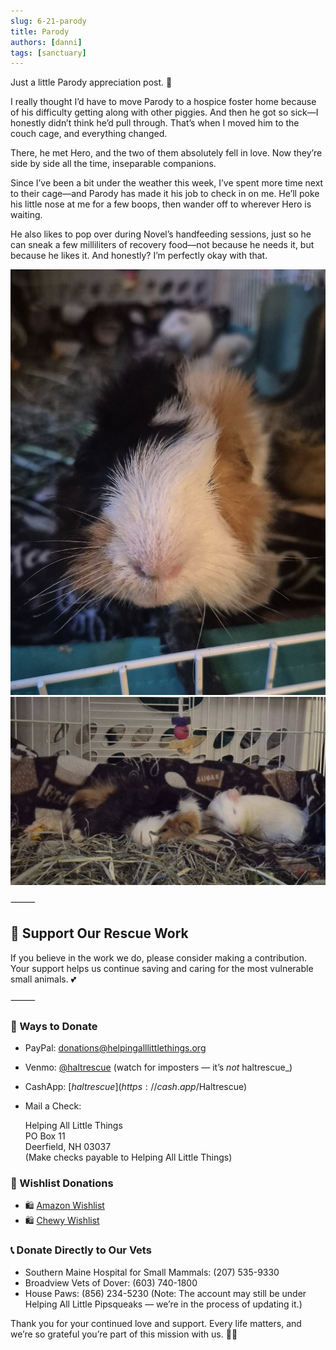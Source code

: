 ```yaml
---
slug: 6-21-parody
title: Parody
authors: [danni]
tags: [sanctuary]
---
```


Just a little Parody appreciation post. 💛

I really thought I’d have to move Parody to a hospice foster home because of his difficulty getting along with other piggies. And then he got so sick—I honestly didn’t think he’d pull through. That’s when I moved him to the couch cage, and everything changed.

<!-- truncate -->

There, he met Hero, and the two of them absolutely fell in love. Now they’re side by side all the time, inseparable companions.

Since I’ve been a bit under the weather this week, I’ve spent more time next to their cage—and Parody has made it his job to check in on me. He’ll poke his little nose at me for a few boops, then wander off to wherever Hero is waiting.

He also likes to pop over during Novel’s handfeeding sessions, just so he can sneak a few milliliters of recovery food—not because he needs it, but because he likes it. And honestly? I’m perfectly okay with that.

![Parody](parody.jpg)
![Parody](parody2.jpg)

⸻

## 🙏  Support Our Rescue Work

If you believe in the work we do, please consider making a contribution.
Your support helps us continue saving and caring for the most vulnerable small animals. 💕

⸻

### 💸  Ways to Donate
 - PayPal: donations@helpingalllittlethings.org
 - Venmo: [@haltrescue](https://account.venmo.com/u/haltrescue) (watch for imposters — it’s _not_ haltrescue_)
 - CashApp: [$haltrescue](https://cash.app/$Haltrescue)
 - Mail a Check:  
  
    Helping All Little Things    
    PO Box 11    
    Deerfield, NH 03037    
    (Make checks payable to Helping All Little Things)    


### 🛒 Wishlist Donations
 - 🛍️ [Amazon Wishlist](https://tinyurl.com/HALT-Amazon-Wishlist)
 - 🛍️ [Chewy Wishlist](https://tinyurl.com/HALT-Chewy-Wishlist)


### 📞 Donate Directly to Our Vets
 - Southern Maine Hospital for Small Mammals: (207) 535-9330
 - Broadview Vets of Dover: (603) 740-1800
 - House Paws: (856) 234-5230
(Note: The account may still be under Helping All Little Pipsqueaks — we’re in the process of updating it.)

Thank you for your continued love and support.
Every life matters, and we’re so grateful you’re part of this mission with us. 🐹💕
